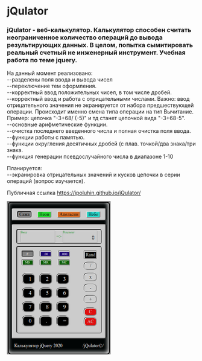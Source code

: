 # jQulator

<h3>jQulator - веб-калькулятор. Калькулятор способен считать неограниченное количество операций до вывода результирующих данных. В целом, попытка сымитировать реальный счетный не инженерный инструмент. Учебная работа по теме jquery.</h3>

На данный момент реализовано:
<br>--разделены поля ввода и вывода чисел
<br>--переключение тем оформления.
<br>--корректный ввод положительных чисел, в том числе дробей.
<br>--корректный ввод и работа с отрицательными числами. Важно: ввод отрицательного значения не экранируется от набора предшествующей операции. Происходит именно смена типа операции на тип Вычитание. Пример: цепочка "-3+68/ (-5)" и тд станет цепочкой вида "-3+68-5".
<br>--основные арифметические функции.
<br>--очистка последнего введенного числа и полная очистка поля ввода.
<br>--функции работы с памятью.
<br>--функции округления десятичных дробей (с плав. точкой/два знака/три знака.
<br>--функция генерации псевдослучайного числа в диапазоне 1-10

Планируется:
<br>--экранировка отрицательных значений и кусков цепочки в серии операций (вопрос изучается).


Публичная ссылка <https://ipoluhin.github.io/jQulator/></span>

<img src="./img/theme_in_out1.png" alt="jqulator-img" /><br>
